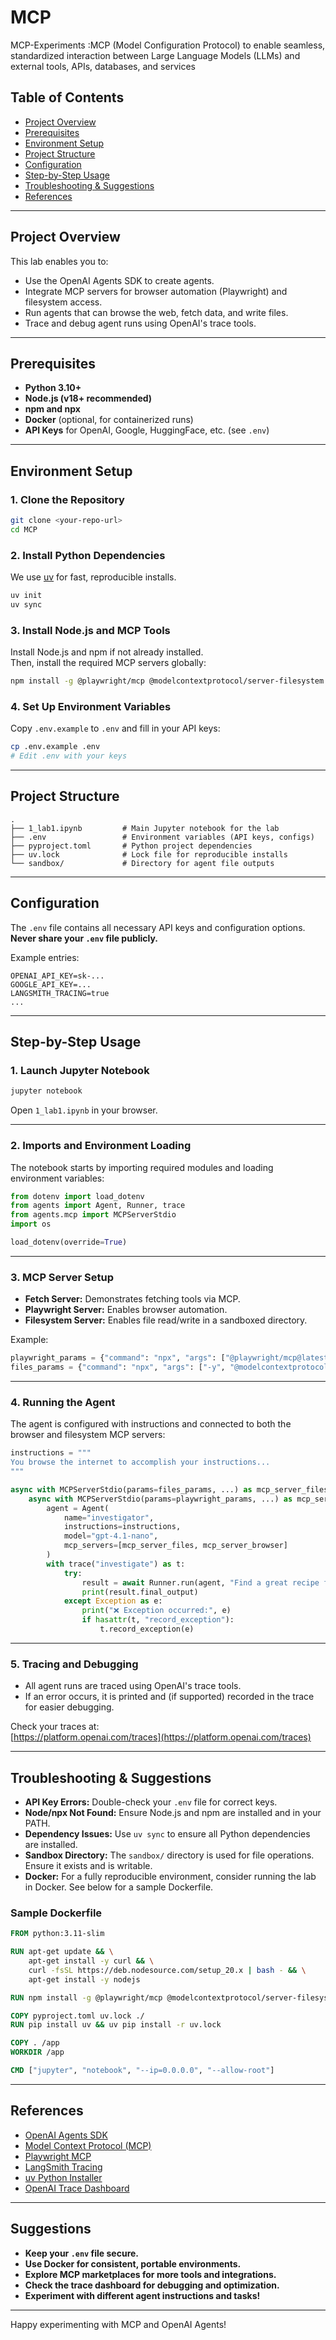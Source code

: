 # MCP
MCP-Experiments :MCP (Model Configuration Protocol) to enable seamless, standardized interaction between Large Language Models (LLMs) and external tools, APIs, databases, and services
## Table of Contents

- [Project Overview](#project-overview)
- [Prerequisites](#prerequisites)
- [Environment Setup](#environment-setup)
- [Project Structure](#project-structure)
- [Configuration](#configuration)
- [Step-by-Step Usage](#step-by-step-usage)
- [Troubleshooting & Suggestions](#troubleshooting--suggestions)
- [References](#references)

---

## Project Overview

This lab enables you to:
- Use the OpenAI Agents SDK to create agents.
- Integrate MCP servers for browser automation (Playwright) and filesystem access.
- Run agents that can browse the web, fetch data, and write files.
- Trace and debug agent runs using OpenAI's trace tools.

---

## Prerequisites

- **Python 3.10+**
- **Node.js (v18+ recommended)**
- **npm and npx**
- **Docker** (optional, for containerized runs)
- **API Keys** for OpenAI, Google, HuggingFace, etc. (see `.env`)

---

## Environment Setup

### 1. Clone the Repository

```bash
git clone <your-repo-url>
cd MCP
```

### 2. Install Python Dependencies

We use [uv](https://github.com/astral-sh/uv) for fast, reproducible installs.

```bash
uv init
uv sync
```

### 3. Install Node.js and MCP Tools

Install Node.js and npm if not already installed.  
Then, install the required MCP servers globally:

```bash
npm install -g @playwright/mcp @modelcontextprotocol/server-filesystem
```

### 4. Set Up Environment Variables

Copy `.env.example` to `.env` and fill in your API keys:

```bash
cp .env.example .env
# Edit .env with your keys
```

---

## Project Structure

```
.
├── 1_lab1.ipynb         # Main Jupyter notebook for the lab
├── .env                 # Environment variables (API keys, configs)
├── pyproject.toml       # Python project dependencies
├── uv.lock              # Lock file for reproducible installs
└── sandbox/             # Directory for agent file outputs
```

---

## Configuration

The `.env` file contains all necessary API keys and configuration options.  
**Never share your `.env` file publicly.**

Example entries:
```
OPENAI_API_KEY=sk-...
GOOGLE_API_KEY=...
LANGSMITH_TRACING=true
...
```

---

## Step-by-Step Usage

### 1. Launch Jupyter Notebook

```bash
jupyter notebook
```
Open `1_lab1.ipynb` in your browser.

---

### 2. Imports and Environment Loading

The notebook starts by importing required modules and loading environment variables:

```python
from dotenv import load_dotenv
from agents import Agent, Runner, trace
from agents.mcp import MCPServerStdio
import os

load_dotenv(override=True)
```

---

### 3. MCP Server Setup

- **Fetch Server:** Demonstrates fetching tools via MCP.
- **Playwright Server:** Enables browser automation.
- **Filesystem Server:** Enables file read/write in a sandboxed directory.

Example:
```python
playwright_params = {"command": "npx", "args": ["@playwright/mcp@latest"]}
files_params = {"command": "npx", "args": ["-y", "@modelcontextprotocol/server-filesystem", sandbox_path]}
```

---

### 4. Running the Agent

The agent is configured with instructions and connected to both the browser and filesystem MCP servers:

```python
instructions = """
You browse the internet to accomplish your instructions...
"""

async with MCPServerStdio(params=files_params, ...) as mcp_server_files:
    async with MCPServerStdio(params=playwright_params, ...) as mcp_server_browser:
        agent = Agent(
            name="investigator",
            instructions=instructions,
            model="gpt-4.1-nano",
            mcp_servers=[mcp_server_files, mcp_server_browser]
        )
        with trace("investigate") as t:
            try:
                result = await Runner.run(agent, "Find a great recipe for apple Pie, then summarize it in markdown to applepie.md")
                print(result.final_output)
            except Exception as e:
                print("❌ Exception occurred:", e)
                if hasattr(t, "record_exception"):
                    t.record_exception(e)
```

---

### 5. Tracing and Debugging

- All agent runs are traced using OpenAI's trace tools.
- If an error occurs, it is printed and (if supported) recorded in the trace for easier debugging.

Check your traces at:  
[https://platform.openai.com/traces](https://platform.openai.com/traces)

---

## Troubleshooting & Suggestions

- **API Key Errors:** Double-check your `.env` file for correct keys.
- **Node/npx Not Found:** Ensure Node.js and npm are installed and in your PATH.
- **Dependency Issues:** Use `uv sync` to ensure all Python dependencies are installed.
- **Sandbox Directory:** The `sandbox/` directory is used for file operations. Ensure it exists and is writable.
- **Docker:** For a fully reproducible environment, consider running the lab in Docker. See below for a sample Dockerfile.

### Sample Dockerfile

```Dockerfile
FROM python:3.11-slim

RUN apt-get update && \
    apt-get install -y curl && \
    curl -fsSL https://deb.nodesource.com/setup_20.x | bash - && \
    apt-get install -y nodejs

RUN npm install -g @playwright/mcp @modelcontextprotocol/server-filesystem

COPY pyproject.toml uv.lock ./
RUN pip install uv && uv pip install -r uv.lock

COPY . /app
WORKDIR /app

CMD ["jupyter", "notebook", "--ip=0.0.0.0", "--allow-root"]
```

---

## References

- [OpenAI Agents SDK](https://github.com/openai/openai-agents)
- [Model Context Protocol (MCP)](https://mcp.so)
- [Playwright MCP](https://www.npmjs.com/package/@playwright/mcp)
- [LangSmith Tracing](https://smithery.ai/)
- [uv Python Installer](https://github.com/astral-sh/uv)
- [OpenAI Trace Dashboard](https://platform.openai.com/traces)

---

## Suggestions

- **Keep your `.env` file secure.**
- **Use Docker for consistent, portable environments.**
- **Explore MCP marketplaces for more tools and integrations.**
- **Check the trace dashboard for debugging and optimization.**
- **Experiment with different agent instructions and tasks!**

---

Happy experimenting with MCP and OpenAI Agents!